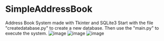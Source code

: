 # SimpleAddressBook
Address Book System made with Tkinter and SQLite3
Start with the file "createdatabase.py" to create a new database.
Then use the "main.py" to execute the system.
![image](https://github.com/jimmycychang/SimpleAddressBook/assets/103914673/2914c6d4-4fa6-41a8-9639-a4b4ccf8a414)
![image](https://github.com/jimmycychang/SimpleAddressBook/assets/103914673/1aff254a-99b3-4662-9c40-b6d1f47780db)
![image](https://github.com/jimmycychang/SimpleAddressBook/assets/103914673/fb3749c0-7840-441e-b8ee-fbbfc7f90046)
